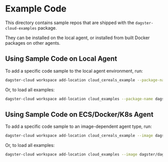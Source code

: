 # Example Code

This directory contains sample repos that are shipped with the `dagster-cloud-examples` package.

They can be installed on the local agent, or installed from built Docker packages on other agents.

## Using Sample Code on Local Agent

To add a specific code sample to the local agent environment, run:

```bash
dagster-cloud workspace add-location cloud_cereals_example --package-name dagster_cloud_examples.cereals
```

Or, to load all examples:

```bash
dagster-cloud workspace add-location cloud_examples --package-name dagster_cloud_examples
```

## Using Sample Code on ECS/Docker/K8s Agent

To add a specific code sample to an image-dependent agent type, run:

```bash
dagster-cloud workspace add-location cloud_cereals_example --image dagster/dagster-cloud-examples --package-name dagster_cloud_examples.cereals
```

Or, to load all examples:

```bash
dagster-cloud workspace add-location cloud_examples --image dagster/dagster-cloud-examples --package-name dagster_cloud_examples
```
